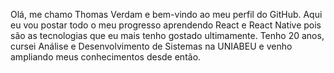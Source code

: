 Olá, me chamo Thomas Verdam e bem-vindo ao meu perfil do GitHub. Aqui eu vou postar todo o meu progresso aprendendo React e React Native pois são as tecnologias que eu mais tenho gostado ultimamente. Tenho 20 anos, cursei Análise e Desenvolvimento de Sistemas na UNIABEU e venho ampliando meus conhecimentos desde então.
